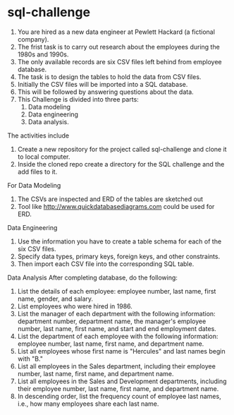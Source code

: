 # sql-challenge

1. You are hired as a new data engineer at Pewlett Hackard (a fictional company).
2. The frist task is to carry out research about the employees during the 1980s and 1990s.
3. The only available records are six CSV files left behind from employee database.
4. The task is to design the tables to hold the data from CSV files.
5. Initially the CSV files will be imported into a SQL database.
6. This will be followed by answering questions about the data.
7. This Challenge is divided into three parts:
    1. Data modeling
    2. Data engineering
    3. Data analysis.

The activities include
1. Create a new repository for the project called sql-challenge and clone it to local computer.
2. Inside the cloned repo create a directory for the SQL challenge and the add files to it.

For Data Modeling
1. The CSVs are inspected and ERD of the tables are sketched out
2. Tool like http://www.quickdatabasediagrams.com could be used for ERD. 

Data Engineering
1. Use the information you have to create a table schema for each of the six CSV files.
2. Specify data types, primary keys, foreign keys, and other constraints.
3. Then import each CSV file into the corresponding SQL table.

Data Analysis
After completing database, do the following:
1. List the details of each employee: employee number, last name, first name, gender, and salary.
2. List employees who were hired in 1986.
3. List the manager of each department with the following information: department number,
 department name, the manager's employee number, last name, first name, and start and end employment dates.
4. List the department of each employee with the following information: employee number, last name, first name, and department name.
5. List all employees whose first name is "Hercules" and last names begin with "B."
6. List all employees in the Sales department, including their employee number, last name, first name, and department name.
7. List all employees in the Sales and Development departments, including their employee number, last name, first name, and department name.
8. In descending order, list the frequency count of employee last names, i.e., how many employees share each last name.

